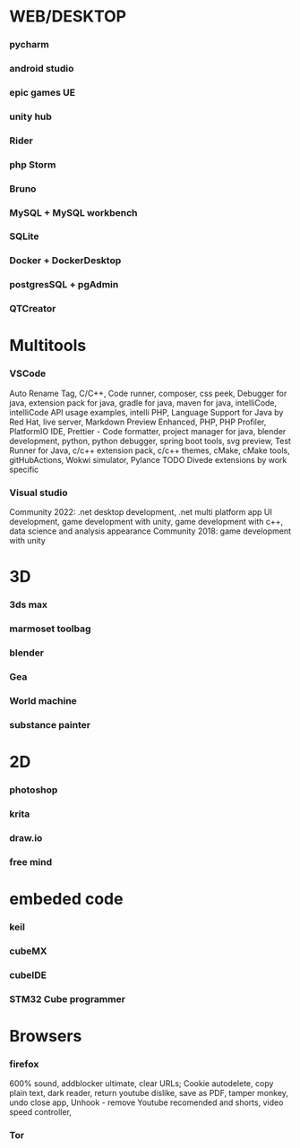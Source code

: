 # WEB/DESKTOP
### pycharm
### android studio
### epic games UE
### unity hub
### Rider
### php Storm
### Bruno
### MySQL + MySQL workbench
### SQLite
### Docker + DockerDesktop
### postgresSQL + pgAdmin
### QTCreator

# Multitools
### VSСode
Auto Rename Tag, С/C++,  Code runner, composer, css peek, Debugger for java, extension pack for java, gradle for java, maven for java, intelliCode, intelliCode API usage examples, intelli PHP, Language Support for Java by Red Hat, live server, Markdown Preview Enhanced, PHP, PHP Profiler, PlatformIO IDE, Prettier - Code formatter, project manager for java, blender development, python, python debugger, spring boot tools, svg preview, Test Runner for Java, c/c++ extension pack, c/c++ themes, cMake, cMake tools, gitHubActions, Wokwi simulator, Pylance
TODO Divede extensions by work specific
### Visual studio
Community 2022: .net desktop development, .net multi platform app UI development, game development with unity, game development with c++, data science and analysis appearance
Community 2018: game development with unity

# 3D
### 3ds max
### marmoset toolbag
### blender
### Gea
### World machine
### substance painter

# 2D
### photoshop
### krita
### draw.io
### free mind

# embeded code
### keil
### cubeMX
### cubeIDE
### STM32 Cube programmer

# Browsers
### firefox
600% sound, addblocker ultimate, clear URLs; Cookie autodelete, copy plain text, dark reader, return youtube dislike, save as PDF, tamper monkey, undo close app, Unhook - remove Youtube recomended and shorts, video speed controller, 
### Tor
